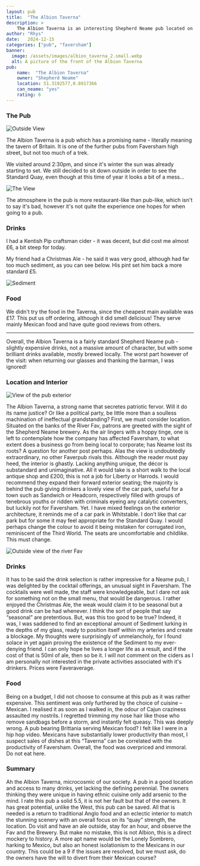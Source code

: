 ```yaml
---
layout: pub
title:  "The Albion Taverna"
description: >
    The Albion Taverna is an interesting Shepherd Neame pub located on the Standard Quay in Faversham. Read for insights into drinks, views and controversy
author: "Rhys"
date:   2024-12-15
categories: ["pub", "faversham"]
banner:
  image: /assets/images/albion_taverna_2.small.webp
  alt: A picture of the front of the Albion Taverna
pub:
    name:  "The Albion Taverna"
    owner: "Shepherd Neame"
    location: 51.3192577,0.8917366
    can_neame: "yes"
    rating: 6
---
```


### The Pub

![Outside View](/assets/images/albion_taverna_2b.small.webp)

The Albion Taverna is a pub which has a promising name - literally meaning
the tavern of Britain. It is one of the further pubs from Faversham high street,
but not too much of a trek.

We visited around 2:30pm, and since it's winter the sun was already starting to
set. We still decided to sit down outside in order to see the Standard Quay, even
though at this time of year it looks a bit of a mess...

![The View](/assets/images/albion_taverna_1.small.webp)

The atmosphere in the pub is more restaurant-like than pub-like, which isn't to
say it's bad, however it's not quite the experience one hopes for when going
to a pub.

### Drinks

I had a Kentish Pip craftsman cider - it was decent, but did cost me almost £6,
a bit steep for today.

My friend had a Christmas Ale - he said it was very good, although had far too
much sediment, as you can see below. His pint set him back a more standard £5.

![Sediment](/assets/images/albion_taverna_3.small.webp)

### Food

We didn't try the food in the Taverna, since the cheapest main available was £17.
This put us off ordering, although it did smell delicious! They serve mainly
Mexican food and have quite good reviews from others.

---

Overall, the Albion Taverna is a fairly standard Shepherd Neame pub - slightly
expensive drinks, not a massive amount of character, but with some brilliant
drinks available, mostly brewed locally. The worst part however of the visit:
when returning our glasses and thanking the barman, I was ignored!

<!--more-->

### Location and Interior

![View of the pub exterior](/assets/images/albion_taverna_4.small.webp)

The Albion Taverna, a strong name that secretes patriotic fervor. Will it do
its name justice? Or like a political party, be little more than a soulless
machination of ineffectual grandstanding? First, we must consider location.
Situated on the banks of the River Fav, patrons are greeted with the sight of
the Shepherd Neame brewery. As the air lingers with a hoppy tinge, one is left
to contemplate how the company has affected Faversham, to what extent does a
business go from being local to corporate; has Neame lost its roots? A question
for another post perhaps. Alas the view is undoubtedly extraordinary, no other
Faverpub rivals this. Although the reader must pay heed, the interior is
ghastly. Lacking anything unique, the décor is substandard and unimaginative.
All it would take is a short walk to the local antique shop and £200, this is
not a job for Liberty or Harrods. I would recommend they expand their forward
exterior seating; the majority is behind the pub giving drinkers a lovely view
of the car park, useful for a town such as Sandwich or Headcorn, respectively
filled with groups of tenebrous youths or ridden with criminals eyeing any
catalytic converters, but luckily not for Faversham. Yet. I have mixed feelings
on the exterior architecture, it reminds me of a car park in Whitstable. I
don’t like that car park but for some it may feel appropriate for the Standard
Quay. I would perhaps change the colour to avoid it being mistaken for
corrugated iron, reminiscent of the Third World. The seats are uncomfortable
and childlike. This must change.

![Outside view of the river Fav](/assets/images/albion_taverna_5.small.webp)

### Drinks

It has to be said the drink selection is rather impressive for a Neame pub, I
was delighted by the cocktail offerings, an unusual sight in Faversham. The
cocktails were well made, the staff were knowledgeable, but I dare not ask for
something not on the small menu, that would be dangerous. I rather enjoyed the
Christmas Ale, the weak would claim it to be seasonal but a good drink can be
had whenever. I think the sort of people that say “seasonal” are pretentious.
But, was this too good to be true? Indeed, it was, I was saddened to find an
exceptional amount of Sediment lurking in the depths of my glass, ready to
position itself within my arteries and create a blockage. My thoughts were
surprisingly of unmelancholy, for I found solace in yet again proving the
existence of the Sediment to my ever-denying friend. I can only hope he lives a
longer life as a result, and if the cost of that is 50ml of ale, then so be it.
I will not comment on the ciders as I am personally not interested
in the private activities associated with it's drinkers. Prices were Faveraverage.

### Food

Being on a budget, I did not choose to consume at this pub as it was rather
expensive. This sentiment was only furthered by the choice of cuisine –
Mexican. I realised it as soon as I walked in, the odour of Cajun craziness
assaulted my nostrils. I regretted trimming my nose hair like those who remove
sandbags before a storm, and instantly felt queasy. This was deeply wrong. A
pub bearing Brittania serving Mexican food? I felt like I were in a hip hop
video. Mexicans have substantially lower productivity than most, I suspect
sales of dishes at this “Taverna” can be correlated with the productivity of
Faversham. Overall, the food was overpriced and immoral. Do not eat here.

### Summary

Ah the Albion Taverna, microcosmic of our society. A pub in a good location and
access to many drinks, yet lacking the defining perennial. The owners thinking
they were unique in having ethnic cuisine only add arsenic to the mind. I rate
this pub a solid 5.5, it is not her fault but that of the owners. It has great
potential, unlike the West, this pub can be saved. All that is needed is a
return to traditional Anglo food and an eclectic interior to match the stunning
scenery with an overall focus on its “quay” strength, the location. Do visit
and have an ale outside, stay for an hour, and observe the Fav and the Brewery.
But make no mistake, this is not Albion, this is a direct mockery to history. A
more apt name would be the Lonely Sombrero, harking to Mexico, but also an
honest isolationism to the Mexicans in our country. This could be a 9 if the
issues are resolved, but we must ask, do the owners have the will to divert
from their Mexican course?
